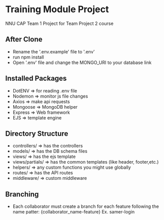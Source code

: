 # Training Module Project
NNU CAP Team 1 Project for Team Project 2 course


## After Clone
- Rename the '.env.example' file to '.env'
- run npm install
- Open '.env' file and change the MONGO_URI to your database link


## Installed Packages
- DotENV => for reading .env file
- Nodemon => monitor js file changes
- Axios => make api requests
- Mongoose => MongoDB helper
- Express => Web framework
- EJS => template engine

## Directory Structure
- controllers/ => has the controllers
- models/ => has the DB schema files
- views/ => has the ejs template
- views/partials/ => has the common templates (like header, footer,etc.)
- helpers/ => any custom functions you might use globally
- routes/ => has the API routes
- middleware/ => custom middleware

## Branching
- Each collaborator must create a branch for each feature following the name patter: {collaborator_name-feature}
Ex. samer-login
